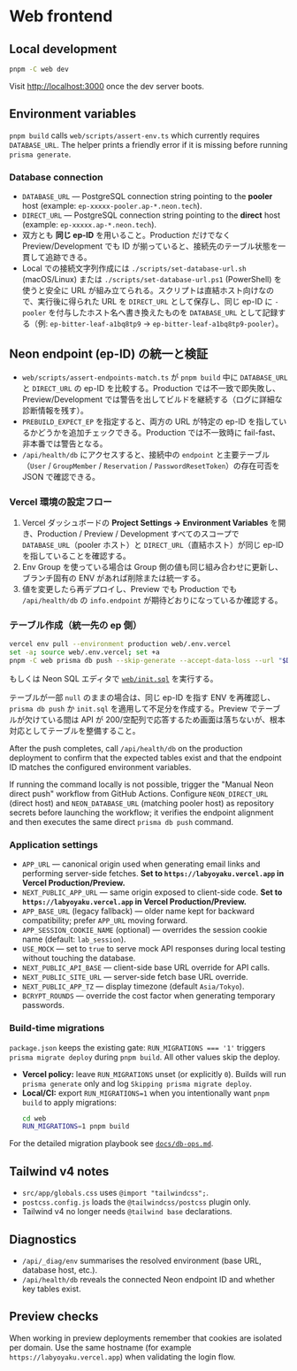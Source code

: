 # Web frontend

## Local development

```bash
pnpm -C web dev
```

Visit <http://localhost:3000> once the dev server boots.

## Environment variables

`pnpm build` calls `web/scripts/assert-env.ts` which currently requires `DATABASE_URL`. The helper prints a friendly error if it is missing before running `prisma generate`.

### Database connection

- `DATABASE_URL` — PostgreSQL connection string pointing to the **pooler** host (example: `ep-xxxxx-pooler.ap-*.neon.tech`).
- `DIRECT_URL` — PostgreSQL connection string pointing to the **direct** host (example: `ep-xxxxx.ap-*.neon.tech`).
- 双方とも **同じ ep-ID** を用いること。Production だけでなく Preview/Development でも ID が揃っていると、接続先のテーブル状態を一貫して追跡できる。
- Local での接続文字列作成には `./scripts/set-database-url.sh` (macOS/Linux) または `./scripts/set-database-url.ps1` (PowerShell) を使うと安全に URL が組み立てられる。スクリプトは直結ホスト向けなので、実行後に得られた URL を `DIRECT_URL` として保存し、同じ ep-ID に `-pooler` を付与したホスト名へ書き換えたものを `DATABASE_URL` として記録する（例: `ep-bitter-leaf-a1bq8tp9` → `ep-bitter-leaf-a1bq8tp9-pooler`）。

## Neon endpoint (ep-ID) の統一と検証

- `web/scripts/assert-endpoints-match.ts` が `pnpm build` 中に `DATABASE_URL` と `DIRECT_URL` の ep-ID を比較する。Production では不一致で即失敗し、Preview/Development では警告を出してビルドを継続する（ログに詳細な診断情報を残す）。
- `PREBUILD_EXPECT_EP` を指定すると、両方の URL が特定の ep-ID を指しているかどうかを追加チェックできる。Production では不一致時に fail-fast、非本番では警告となる。
- `/api/health/db` にアクセスすると、接続中の `endpoint` と主要テーブル（`User` / `GroupMember` / `Reservation` / `PasswordResetToken`）の存在可否を JSON で確認できる。

### Vercel 環境の設定フロー

1. Vercel ダッシュボードの **Project Settings → Environment Variables** を開き、Production / Preview / Development すべてのスコープで `DATABASE_URL`（pooler ホスト）と `DIRECT_URL`（直結ホスト）が同じ ep-ID を指していることを確認する。
2. Env Group を使っている場合は Group 側の値も同じ組み合わせに更新し、ブランチ固有の ENV があれば削除または統一する。
3. 値を変更したら再デプロイし、Preview でも Production でも `/api/health/db` の `info.endpoint` が期待どおりになっているか確認する。

### テーブル作成（統一先の ep 側）

```bash
vercel env pull --environment production web/.env.vercel
set -a; source web/.env.vercel; set +a
pnpm -C web prisma db push --skip-generate --accept-data-loss --url "$DIRECT_URL"
```

もしくは Neon SQL エディタで [`web/init.sql`](./init.sql) を実行する。

テーブルが一部 `null` のままの場合は、同じ ep-ID を指す ENV を再確認し、`prisma db push` か `init.sql` を適用して不足分を作成する。Preview でテーブルが欠けている間は API が 200/空配列で応答するため画面は落ちないが、根本対応としてテーブルを整備すること。

After the push completes, call `/api/health/db` on the production deployment to confirm that the expected tables exist and that the endpoint ID matches the configured environment variables.

If running the command locally is not possible, trigger the "Manual Neon direct push" workflow from GitHub Actions. Configure `NEON_DIRECT_URL` (direct host) and `NEON_DATABASE_URL` (matching pooler host) as repository secrets before launching the workflow; it verifies the endpoint alignment and then executes the same direct `prisma db push` command.

### Application settings

- `APP_URL` — canonical origin used when generating email links and performing server-side fetches. **Set to `https://labyoyaku.vercel.app` in Vercel Production/Preview.**
- `NEXT_PUBLIC_APP_URL` — same origin exposed to client-side code. **Set to `https://labyoyaku.vercel.app` in Vercel Production/Preview.**
- `APP_BASE_URL` (legacy fallback) — older name kept for backward compatibility; prefer `APP_URL` moving forward.
- `APP_SESSION_COOKIE_NAME` (optional) — overrides the session cookie name (default: `lab_session`).
- `USE_MOCK` — set to `true` to serve mock API responses during local testing without touching the database.
- `NEXT_PUBLIC_API_BASE` — client-side base URL override for API calls.
- `NEXT_PUBLIC_SITE_URL` — server-side fetch base URL override.
- `NEXT_PUBLIC_APP_TZ` — display timezone (default `Asia/Tokyo`).
- `BCRYPT_ROUNDS` — override the cost factor when generating temporary passwords.

### Build-time migrations

`package.json` keeps the existing gate: `RUN_MIGRATIONS === '1'` triggers `prisma migrate deploy` during `pnpm build`. All other values skip the deploy.

- **Vercel policy:** leave `RUN_MIGRATIONS` unset (or explicitly `0`). Builds will run `prisma generate` only and log `Skipping prisma migrate deploy`.
- **Local/CI:** export `RUN_MIGRATIONS=1` when you intentionally want `pnpm build` to apply migrations:
  ```bash
  cd web
  RUN_MIGRATIONS=1 pnpm build
  ```

For the detailed migration playbook see [`docs/db-ops.md`](./docs/db-ops.md).

## Tailwind v4 notes

- `src/app/globals.css` uses `@import "tailwindcss";`.
- `postcss.config.js` loads the `@tailwindcss/postcss` plugin only.
- Tailwind v4 no longer needs `@tailwind base` declarations.

## Diagnostics

- `/api/_diag/env` summarises the resolved environment (base URL, database host, etc.).
- `/api/health/db` reveals the connected Neon endpoint ID and whether key tables exist.

## Preview checks

When working in preview deployments remember that cookies are isolated per domain. Use the same hostname (for example `https://labyoyaku.vercel.app`) when validating the login flow.
